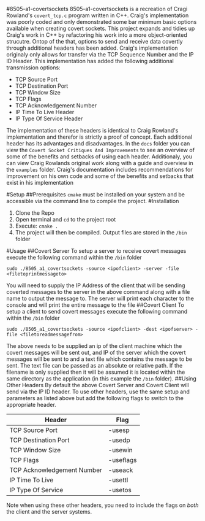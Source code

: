 #8505-a1-covertsockets
8505-a1-covertsockets is a recreation of Cragi Rowland's `covert_tcp.c` program written in C++.
 Craig's implementation was poorly coded and only demonstrated some bar minimum basic options
 available when creating covert sockets. This project expands and tidies up Craig's work in C++
 by refactoring his work into a more object-oriented strucutre. Ontop of the that, options to
 send and receive data covertly through additional headers has been added. Craig's implementation
 originaly only allows for transfer via the TCP Sequence Number and the IP ID Header. This implementation
 has added the following additional transmission options:
 
* TCP Source Port
* TCP Destination Port
* TCP Window Size
* TCP Flags
* TCP Acknowledgement Number
* IP Time To Live Header
* IP Type Of Service Header

The implementation of these headers is identical to Craig Rowland's implementation and therefor is strictly
a proof of concept. Each additional header has its advantages and disadvantages. In the `docs` folder you
can view the `Covert Socket Critiques And Improvements` to see an overview of some of the benefits and
setbacks of using each header. Additionaly, you can view Craig Rowlands original work along with a guide
and overview in the `examples` folder. Craig's documentation includes recommendations for improvement on
his own code and some of the benefits and setbacks that exist in his implementation


#Setup
##Prerequisites
`cmake` must be installed on your system and be accessible via the command line to compile the project.
#Installation
1) Clone the Repo
2) Open terminal and `cd` to the project root
3) Execute: `cmake .`
4) The project will then be compiled. Output files are stored in the `/bin` folder

#Usage
##Covert Server
To setup a server to receive covert messages execute the following command within the `/bin` folder
```
sudo ./8505_a1_covertsockets -source <ipofclient> -server -file <filetoprintmessageto>
```
You will need to supply the IP Address of the client that will be sending coverted messages to the server in the
above command along with a file name to output the message to. The server will print each character to the
console and will print the entire message to the file
##Covert Client
To setup a client to send covert messages execute the following command within the `/bin` folder
```
sudo ./8505_a1_covertsockets -source <ipofclient> -dest <ipofserver> -file <filetoreadmessagefrom>
```
The above needs to be supplied an ip of the client machine which the covert messages will be sent out, and IP of
the server which the covert messages will be sent to and a text file which contains the message to be sent. The
text file can be passed as an absolute or relative path. If the filename is only supplied then it will be assumed
it is located within the same directory as the application (in this example the `/bin` folder).
##Using Other Headers
By default the above Covert Server and Covert Client will send via the IP ID header. To use other headers, use the
same setup and parameters as listed above but add the following flags to switch to the appropriate header.

| Header | Flag |
|--------|------|
| TCP Source Port | -usesp |
| TCP Destination Port | -usedp |
| TCP Window Size | -usewin |
| TCP Flags | -useflags |
| TCP Acknowledgement Number | -useack |
| IP Time To Live | -usettl |
| IP Type Of Service | -usetos |

Note when using these other headers, you need to include the flags on *both* the client and the server systems.